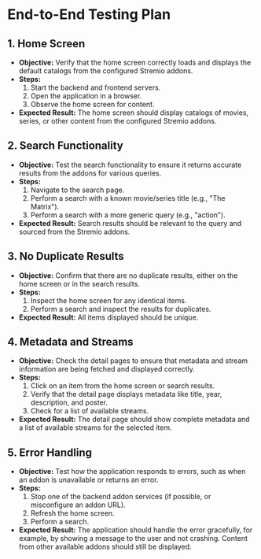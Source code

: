 # End-to-End Testing Plan

## 1. Home Screen
- **Objective:** Verify that the home screen correctly loads and displays the default catalogs from the configured Stremio addons.
- **Steps:**
  1. Start the backend and frontend servers.
  2. Open the application in a browser.
  3. Observe the home screen for content.
- **Expected Result:** The home screen should display catalogs of movies, series, or other content from the configured Stremio addons.

## 2. Search Functionality
- **Objective:** Test the search functionality to ensure it returns accurate results from the addons for various queries.
- **Steps:**
  1. Navigate to the search page.
  2. Perform a search with a known movie/series title (e.g., "The Matrix").
  3. Perform a search with a more generic query (e.g., "action").
- **Expected Result:** Search results should be relevant to the query and sourced from the Stremio addons.

## 3. No Duplicate Results
- **Objective:** Confirm that there are no duplicate results, either on the home screen or in the search results.
- **Steps:**
  1. Inspect the home screen for any identical items.
  2. Perform a search and inspect the results for duplicates.
- **Expected Result:** All items displayed should be unique.

## 4. Metadata and Streams
- **Objective:** Check the detail pages to ensure that metadata and stream information are being fetched and displayed correctly.
- **Steps:**
  1. Click on an item from the home screen or search results.
  2. Verify that the detail page displays metadata like title, year, description, and poster.
  3. Check for a list of available streams.
- **Expected Result:** The detail page should show complete metadata and a list of available streams for the selected item.

## 5. Error Handling
- **Objective:** Test how the application responds to errors, such as when an addon is unavailable or returns an error.
- **Steps:**
  1. Stop one of the backend addon services (if possible, or misconfigure an addon URL).
  2. Refresh the home screen.
  3. Perform a search.
- **Expected Result:** The application should handle the error gracefully, for example, by showing a message to the user and not crashing. Content from other available addons should still be displayed.